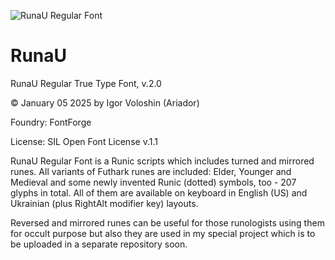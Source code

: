 ![RunaU Regular Font](https://github.com/user-attachments/assets/b24dd716-9dd4-4e24-9937-66d5145a3ae7)


# RunaU
RunaU Regular True Type Font, v.2.0

© January 05 2025 by Igor Voloshin (Ariador)

Foundry: FontForge

License: SIL Open Font License v.1.1

RunaU Regular Font is a Runic scripts which includes turned and mirrored runes. All variants of Futhark runes are included: Elder, Younger and Medieval and some newly invented Runic (dotted) symbols, too - 207 glyphs in total. All of them are available on keyboard in English (US) and Ukrainian (plus RightAlt modifier key) layouts.

Reversed and mirrored runes can be useful for those runologists using them for occult purpose but also they are used in my special project which is to be uploaded in a separate repository soon.
